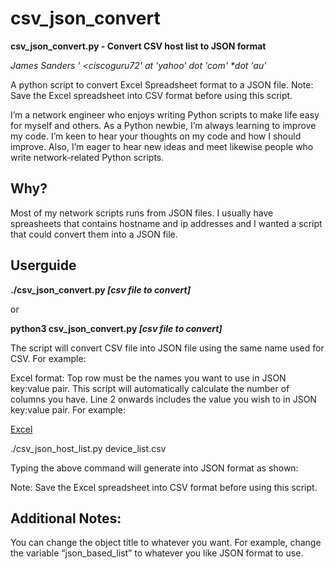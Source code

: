 # csv_json_convert

**csv_json_convert.py - Convert CSV host list to JSON format**

_James Sanders ' <ciscoguru72' *at* 'yahoo' *dot* 'com' *dot 'au'_

A python script to convert Excel Spreadsheet format to a JSON file. Note: Save the Excel spreadsheet into CSV format before using this script.

I’m a network engineer who enjoys writing Python scripts to make life easy for myself and others. As a Python newbie, I’m always learning to improve my code. I’m keen to hear your thoughts on my code and how I should improve. Also, I’m eager to hear new ideas and meet likewise people who write network-related Python scripts.
## Why?

Most of my network scripts runs from JSON files. I usually have spreasheets that contains hostname and ip addresses and I wanted a script that could convert them into a JSON file.

## Userguide

**./csv_json_convert.py _[csv file to convert]_**

or 

**python3 csv_json_convert.py _[csv file to convert]_**

The script will convert CSV file into JSON file using the same name used for CSV. For example:

Excel format: Top row must be the names you want to use in JSON key:value pair. This script will automatically calculate the number of columns you have. Line 2 onwards includes the value you wish to in JSON key:value pair. For example:

[Excel](https://github.com/Sandworks/network/images/excel_format.PNG)

./csv_json_host_list.py device_list.csv

Typing the above command will generate into JSON format as shown:

 

Note: Save the Excel spreadsheet into CSV format before using this script.

## Additional Notes:

You can change the object title to whatever you want. For example, change the variable “json_based_list” to whatever you like JSON format to use.

 


